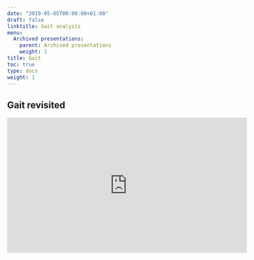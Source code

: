 ```yaml
---
date: "2019-05-05T00:00:00+01:00"
draft: false
linktitle: Gait analysis
menu:
  Archived presentations:
    parent: Archived presentations
    weight: 1
title: Gait
toc: true
type: docs
weight: 1
---
```

## Gait revisited

<iframe width="560" height="315" src="https://www.youtube.com/embed/1Ofwk5WmhU8" frameborder="0" allow="accelerometer; autoplay; clipboard-write; encrypted-media; gyroscope; picture-in-picture" allowfullscreen></iframe>